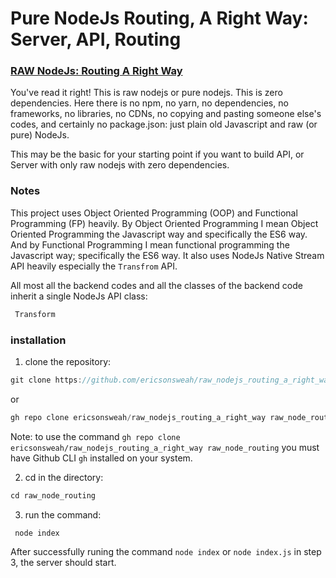 # Pure NodeJs Routing, A Right Way: Server, API, Routing

### [RAW NodeJs: Routing A Right Way](https://github.com/ericsonsweah/raw_nodejs_routing_a_right_way "Server, API, Routing")

You've read it right! This is raw nodejs or pure nodejs. This is zero dependencies. Here there is no npm, no yarn, no dependencies, no frameworks, no libraries, no CDNs, no copying and pasting someone else's codes, and certainly no package.json: just plain old Javascript and raw (or pure) NodeJs.

This may be the basic for your starting point if you want to build API, or Server with only raw nodejs with zero dependencies.

### Notes

This project uses Object Oriented Programming (OOP) and Functional Programming (FP) heavily. By Object Oriented Programming I mean Object Oriented Programming the Javascript way and specifically the ES6 way. And by Functional Programming I mean functional programming the Javascript way; specifically the ES6 way. It also uses NodeJs Native Stream API heavily especially the ```Transfrom``` API.

All most all the backend codes and all the classes of the backend code inherit a single NodeJs API class:

```javascript
 Transform
```

### installation

1. clone the repository:

 ```javascript
 git clone https://github.com/ericsonsweah/raw_nodejs_routing_a_right_way raw_node_routing
```

or

  ```javascript
 gh repo clone ericsonsweah/raw_nodejs_routing_a_right_way raw_node_routing
 ```

  Note: to use the command ```gh repo clone ericsonsweah/raw_nodejs_routing_a_right_way raw_node_routing``` you must have  Github CLI ```gh``` installed on your system.

2. cd in the directory:

```javascript
cd raw_node_routing
```

3. run the command:

```javascript
 node index
```

 After successfully runing the command ```node index``` or ```node index.js``` in step 3, the server should start.
